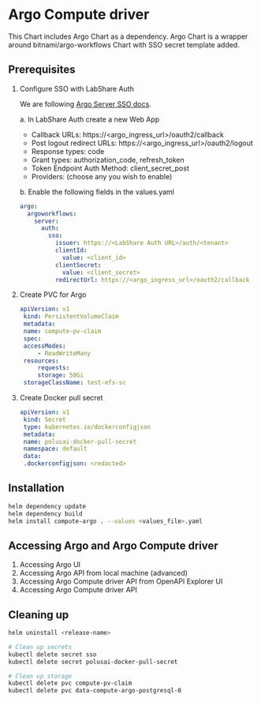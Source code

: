 # Argo Compute driver

This Chart includes Argo Chart as a dependency. Argo Chart is a wrapper around bitnami/argo-workflows Chart with SSO secret template added.

## Prerequisites

1. Configure SSO with LabShare Auth

   We are following [Argo Server SSO docs](https://argoproj.github.io/argo-workflows/argo-server-sso/#to-start-argo-server-with-sso).

   a. In LabShare Auth create a new Web App

   - Callback URLs: https://<argo_ingress_url>/oauth2/callback
   - Post logout redirect URLs: https://<argo_ingress_url>/oauth2/logout
   - Response types: code
   - Grant types: authorization_code, refresh_token
   - Token Endpoint Auth Method: client_secret_post
   - Providers: (choose any you wish to enable)

   b. Enable the following fields in the values.yaml

   ```yaml
   argo:
     argoworkflows:
       server:
         auth:
           sso:
             issuer: https://<LabShare Auth URL>/auth/<tenant>
             clientId:
               value: <client_id>
             clientSecret:
               value: <client_secret>
             redirectUrl: https://<argo_ingress_url>/oauth2/callback
   ```

2. Create PVC for Argo

   ```yaml
   apiVersion: v1
    kind: PersistentVolumeClaim
    metadata:
    name: compute-pv-claim
    spec:
    accessModes:
        - ReadWriteMany
    resources:
        requests:
        storage: 50Gi
    storageClassName: test-efs-sc
   ```

3. Create Docker pull secret

   ```yaml
   apiVersion: v1
    kind: Secret
    type: kubernetes.io/dockerconfigjson
    metadata:
    name: polusai-docker-pull-secret
    namespace: default
    data:
    .dockerconfigjson: <redacted>
   ```

## Installation

```bash
helm dependency update
helm dependency build
helm install compute-argo . --values <values_file>.yaml
```

## Accessing Argo and Argo Compute driver

1. Accessing Argo UI
2. Accessing Argo API from local machine (advanced)
3. Accessing Argo Compute driver API from OpenAPI Explorer UI
4. Accessing Argo Compute driver API

## Cleaning up

```bash
helm uninstall <release-name>

# Clean up secrets
kubectl delete secret sso
kubectl delete secret polusai-docker-pull-secret

# Clean up storage
kubectl delete pvc compute-pv-claim
kubectl delete pvc data-compute-argo-postgresql-0
```
